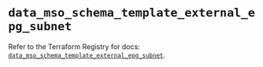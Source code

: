 # `data_mso_schema_template_external_epg_subnet`

Refer to the Terraform Registry for docs: [`data_mso_schema_template_external_epg_subnet`](https://registry.terraform.io/providers/ciscodevnet/mso/1.5.3/docs/data-sources/schema_template_external_epg_subnet).
